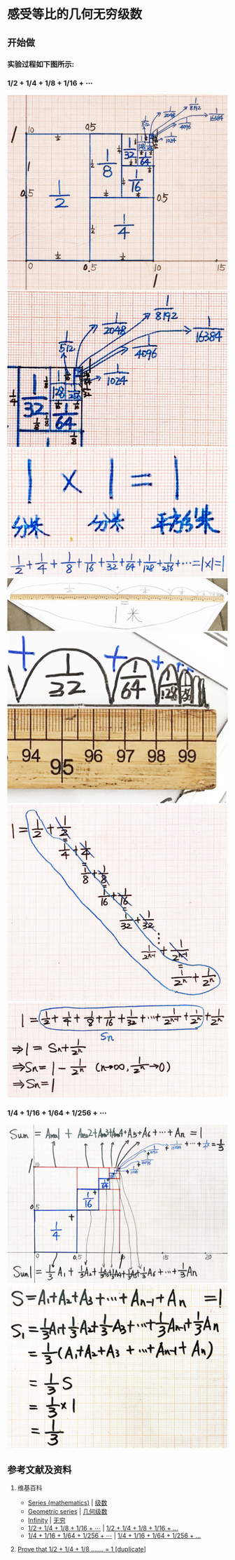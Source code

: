# 感受等比的几何无穷级数

## 开始做

### 实验过程如下图所示:

### 1/2 + 1/4 + 1/8 + 1/16 + ⋯

![](/images/无穷级数/感受等比的几何无穷级数/1a1.jpg)
![](/images/无穷级数/感受等比的几何无穷级数/1a2.jpg)
![](/images/无穷级数/感受等比的几何无穷级数/1a3.jpg)
![](/images/无穷级数/感受等比的几何无穷级数/1a4.jpg)
![](/images/无穷级数/感受等比的几何无穷级数/1a5.jpg)
![](/images/无穷级数/感受等比的几何无穷级数/1a6.jpg)
![](/images/无穷级数/感受等比的几何无穷级数/1a7.jpg)
![](/images/无穷级数/感受等比的几何无穷级数/1a8.jpg)

### 1/4 + 1/16 + 1/64 + 1/256 + ⋯
![](/images/无穷级数/感受等比的几何无穷级数/2a1.jpg)
![](/images/无穷级数/感受等比的几何无穷级数/2a2.jpg)

## 参考文献及资料

1. 维基百科
	- [Series (mathematics)](https://en.wikipedia.org/wiki/Series_(mathematics)) | [级数](https://zh.wikipedia.org/wiki/级数) 
	- [Geometric series](https://en.wikipedia.org/wiki/Geometric_series) | [几何级数](https://zh.wikipedia.org/wiki/几何级数) 
	- [Infinity](https://en.wikipedia.org/wiki/Infinity) | [无穷](https://zh.wikipedia.org/wiki/无穷) 
	- [1/2 + 1/4 + 1/8 + 1/16 + ⋯](https://en.wikipedia.org/wiki/1/2_%2B_1/4_%2B_1/8_%2B_1/16_%2B_%E2%8B%AF) | [1/2 + 1/4 + 1/8 + 1/16 + …](https://zh.wikipedia.org/wiki/1/2_%2B_1/4_%2B_1/8_%2B_1/16_%2B_%E2%80%A6) 
	- [1/4 + 1/16 + 1/64 + 1/256 + ⋯](https://en.wikipedia.org/wiki/1/4_%2B_1/16_%2B_1/64_%2B_1/256_%2B_⋯) | [1/4 + 1/16 + 1/64 + 1/256 + …](https://zh.wikipedia.org/wiki/1/4_%2B_1/16_%2B_1/64_%2B_1/256_%2B_…) 

2. [Prove that 1/2 + 1/4 + 1/8 ....... = 1 [duplicate]](https://math.stackexchange.com/questions/2777959/prove-that-1-2-1-4-1-8-1)
